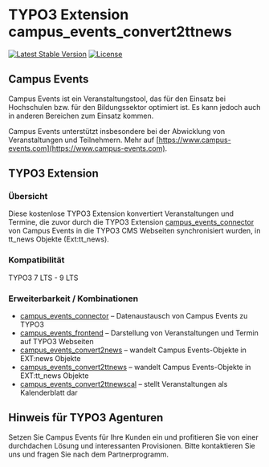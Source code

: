 # TYPO3 Extension campus_events_convert2ttnews

[![Latest Stable Version](https://poser.pugx.org/brainappeal/campus_events_convert2ttnews/v/stable)](https://packagist.org/packages/brainappeal/campus_events_convert2ttnews)
[![License](https://poser.pugx.org/brainappeal/campus_events_convert2ttnews/license)](https://packagist.org/packages/brainappeal/campus_events_convert2ttnews)

## Campus Events
Campus Events ist ein Veranstaltungstool, das für den Einsatz bei Hochschulen bzw. für den Bildungssektor optimiert ist. 
Es kann jedoch auch in anderen Bereichen zum Einsatz kommen. 

Campus Events unterstützt insbesondere bei der Abwicklung von Veranstaltungen und Teilnehmern. Mehr auf 
[https://www.campus-events.com](https://www.campus-events.com). 

## TYPO3 Extension

### Übersicht
Diese kostenlose TYPO3 Extension konvertiert Veranstaltungen und Termine, die zuvor durch die TYPO3 Extension 
[campus_events_connector](https://github.com/BrainAppeal/campus_events_connector) von Campus Events in die TYPO3 CMS 
Webseiten synchronisiert wurden, in tt_news Objekte (Ext:tt_news).

### Kompatibilität
TYPO3 7 LTS - 9 LTS 

### Erweiterbarkeit / Kombinationen
* [campus_events_connector](https://github.com/BrainAppeal/campus_events_connector)                  – Datenaustausch von Campus Events zu TYPO3
* [campus_events_frontend](https://github.com/BrainAppeal/campus_events_frontend)                    – Darstellung von Veranstaltungen und Termin auf TYPO3 Webseiten
* [campus_events_convert2news](https://github.com/BrainAppeal/campus_events_convert2news)            – wandelt Campus Events-Objekte in EXT:news Objekte 
* [campus_events_convert2ttnews]( https://github.com/BrainAppeal/campus_events_convert2ttnews)       – wandelt Campus Events-Objekte in EXT:tt_news Objekte 
* [campus_events_convert2ttnewscal]( https://github.com/BrainAppeal/campus_events_convert2ttnewscal) – stellt Veranstaltungen als Kalenderblatt dar 

## Hinweis für TYPO3 Agenturen
Setzen Sie Campus Events für Ihre Kunden ein und profitieren Sie von einer durchdachen Lösung und interessanten 
Provisionen. Bitte kontaktieren Sie uns und fragen Sie nach dem Partnerprogramm.
